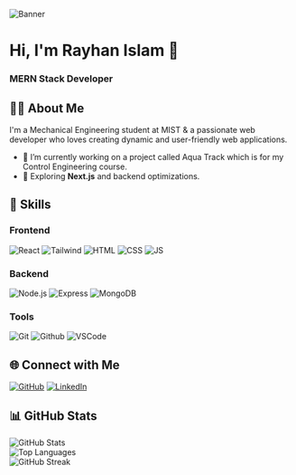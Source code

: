 ![Banner](https://i.ibb.co/7JzKp42S/purple-blue-Modern-Technology-Linktree-Background-1280-x-320-px.png) <!-- Replace with your banner image link -->

# Hi, I'm Rayhan Islam 👋  
### MERN Stack Developer

## 👨‍💻 About Me
I'm a Mechanical Engineering student at MIST & a passionate web developer who loves creating dynamic and user-friendly web applications.  
- 🔭 I’m currently working on a project called Aqua Track which is for my Control Engineering course. 
- 🌱 Exploring **Next.js** and backend optimizations.

## 🚀 Skills
### Frontend
![React](https://skillicons.dev/icons?i=react) ![Tailwind](https://skillicons.dev/icons?i=tailwind) ![HTML](https://skillicons.dev/icons?i=html) ![CSS](https://skillicons.dev/icons?i=css) ![JS](https://skillicons.dev/icons?i=javascript)

### Backend
![Node.js](https://skillicons.dev/icons?i=nodejs) ![Express](https://skillicons.dev/icons?i=express) ![MongoDB](https://skillicons.dev/icons?i=mongodb)

### Tools
![Git](https://skillicons.dev/icons?i=git) ![Github](https://skillicons.dev/icons?i=github) ![VSCode](https://skillicons.dev/icons?i=vscode)

## 🌐 Connect with Me
[![GitHub](https://img.shields.io/badge/GitHub-%2312100E.svg?&logo=github&logoColor=white)](https://github.com/YOURUSERNAME)
[![LinkedIn](https://img.shields.io/badge/LinkedIn-%230077B5.svg?&logo=linkedin&logoColor=white)](https://linkedin.com/in/YOURNAME)

## 📊 GitHub Stats
![GitHub Stats](https://github-readme-stats.vercel.app/api?username=YOURUSERNAME&show_icons=true&theme=radical)  
![Top Languages](https://github-readme-stats.vercel.app/api/top-langs/?username=YOURUSERNAME&layout=compact)  
![GitHub Streak](https://github-readme-streak-stats.herokuapp.com/?user=YOURUSERNAME)
